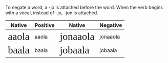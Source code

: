 To negate a word, a -jo is attached before the word. 
When the verb begins with a vocal, instead of -jo, -jon is attached.

| Native                                                         | Positive | Native                                                            | Negative |
| -------------------------------------------------------------- | -------- | ----------------------------------------------------------------- | -------- |
| <span style="font-family: Meela; font-size: 32px">aaola</span> | aaola    | <span style="font-family: Meela; font-size: 32px">jonaaola</span> | jonaaola |
| <span style="font-family: Meela; font-size: 32px">baala</span> | baala    | <span style="font-family: Meela; font-size: 32px">jobaala</span>  | jobaala  |
